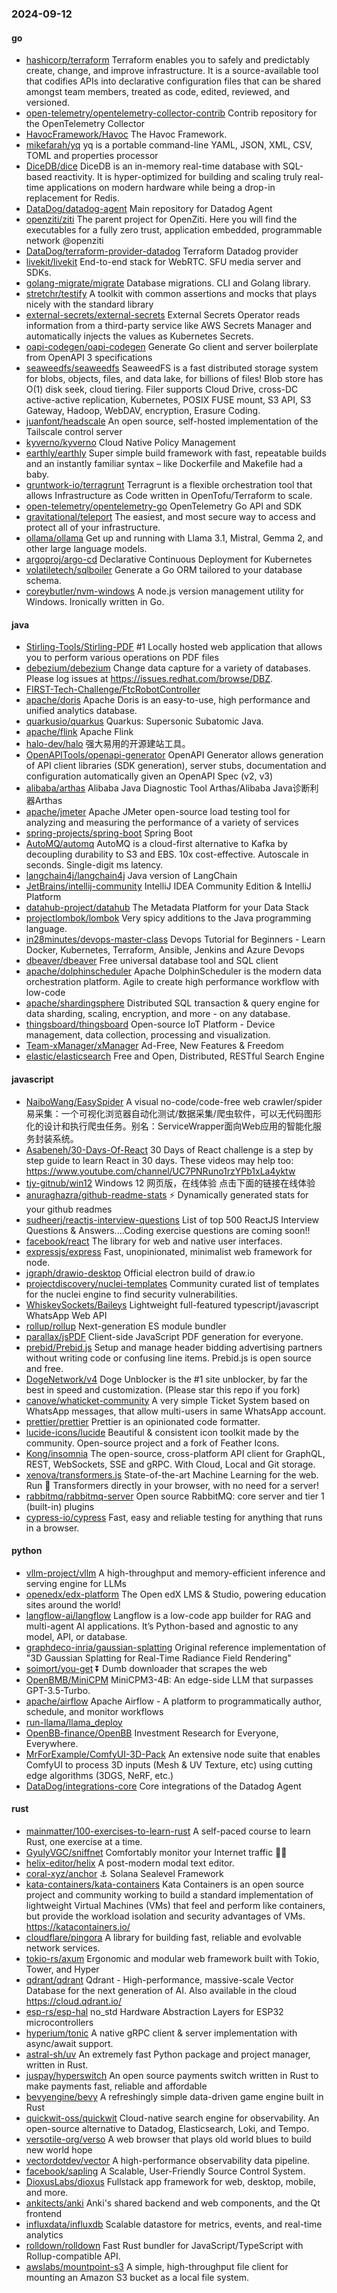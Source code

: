 ### 2024-09-12

#### go
* [hashicorp/terraform](https://github.com/hashicorp/terraform) Terraform enables you to safely and predictably create, change, and improve infrastructure. It is a source-available tool that codifies APIs into declarative configuration files that can be shared amongst team members, treated as code, edited, reviewed, and versioned.
* [open-telemetry/opentelemetry-collector-contrib](https://github.com/open-telemetry/opentelemetry-collector-contrib) Contrib repository for the OpenTelemetry Collector
* [HavocFramework/Havoc](https://github.com/HavocFramework/Havoc) The Havoc Framework.
* [mikefarah/yq](https://github.com/mikefarah/yq) yq is a portable command-line YAML, JSON, XML, CSV, TOML and properties processor
* [DiceDB/dice](https://github.com/DiceDB/dice) DiceDB is an in-memory real-time database with SQL-based reactivity. It is hyper-optimized for building and scaling truly real-time applications on modern hardware while being a drop-in replacement for Redis.
* [DataDog/datadog-agent](https://github.com/DataDog/datadog-agent) Main repository for Datadog Agent
* [openziti/ziti](https://github.com/openziti/ziti) The parent project for OpenZiti. Here you will find the executables for a fully zero trust, application embedded, programmable network @openziti
* [DataDog/terraform-provider-datadog](https://github.com/DataDog/terraform-provider-datadog) Terraform Datadog provider
* [livekit/livekit](https://github.com/livekit/livekit) End-to-end stack for WebRTC. SFU media server and SDKs.
* [golang-migrate/migrate](https://github.com/golang-migrate/migrate) Database migrations. CLI and Golang library.
* [stretchr/testify](https://github.com/stretchr/testify) A toolkit with common assertions and mocks that plays nicely with the standard library
* [external-secrets/external-secrets](https://github.com/external-secrets/external-secrets) External Secrets Operator reads information from a third-party service like AWS Secrets Manager and automatically injects the values as Kubernetes Secrets.
* [oapi-codegen/oapi-codegen](https://github.com/oapi-codegen/oapi-codegen) Generate Go client and server boilerplate from OpenAPI 3 specifications
* [seaweedfs/seaweedfs](https://github.com/seaweedfs/seaweedfs) SeaweedFS is a fast distributed storage system for blobs, objects, files, and data lake, for billions of files! Blob store has O(1) disk seek, cloud tiering. Filer supports Cloud Drive, cross-DC active-active replication, Kubernetes, POSIX FUSE mount, S3 API, S3 Gateway, Hadoop, WebDAV, encryption, Erasure Coding.
* [juanfont/headscale](https://github.com/juanfont/headscale) An open source, self-hosted implementation of the Tailscale control server
* [kyverno/kyverno](https://github.com/kyverno/kyverno) Cloud Native Policy Management
* [earthly/earthly](https://github.com/earthly/earthly) Super simple build framework with fast, repeatable builds and an instantly familiar syntax – like Dockerfile and Makefile had a baby.
* [gruntwork-io/terragrunt](https://github.com/gruntwork-io/terragrunt) Terragrunt is a flexible orchestration tool that allows Infrastructure as Code written in OpenTofu/Terraform to scale.
* [open-telemetry/opentelemetry-go](https://github.com/open-telemetry/opentelemetry-go) OpenTelemetry Go API and SDK
* [gravitational/teleport](https://github.com/gravitational/teleport) The easiest, and most secure way to access and protect all of your infrastructure.
* [ollama/ollama](https://github.com/ollama/ollama) Get up and running with Llama 3.1, Mistral, Gemma 2, and other large language models.
* [argoproj/argo-cd](https://github.com/argoproj/argo-cd) Declarative Continuous Deployment for Kubernetes
* [volatiletech/sqlboiler](https://github.com/volatiletech/sqlboiler) Generate a Go ORM tailored to your database schema.
* [coreybutler/nvm-windows](https://github.com/coreybutler/nvm-windows) A node.js version management utility for Windows. Ironically written in Go.

#### java
* [Stirling-Tools/Stirling-PDF](https://github.com/Stirling-Tools/Stirling-PDF) #1 Locally hosted web application that allows you to perform various operations on PDF files
* [debezium/debezium](https://github.com/debezium/debezium) Change data capture for a variety of databases. Please log issues at https://issues.redhat.com/browse/DBZ.
* [FIRST-Tech-Challenge/FtcRobotController](https://github.com/FIRST-Tech-Challenge/FtcRobotController)
* [apache/doris](https://github.com/apache/doris) Apache Doris is an easy-to-use, high performance and unified analytics database.
* [quarkusio/quarkus](https://github.com/quarkusio/quarkus) Quarkus: Supersonic Subatomic Java.
* [apache/flink](https://github.com/apache/flink) Apache Flink
* [halo-dev/halo](https://github.com/halo-dev/halo) 强大易用的开源建站工具。
* [OpenAPITools/openapi-generator](https://github.com/OpenAPITools/openapi-generator) OpenAPI Generator allows generation of API client libraries (SDK generation), server stubs, documentation and configuration automatically given an OpenAPI Spec (v2, v3)
* [alibaba/arthas](https://github.com/alibaba/arthas) Alibaba Java Diagnostic Tool Arthas/Alibaba Java诊断利器Arthas
* [apache/jmeter](https://github.com/apache/jmeter) Apache JMeter open-source load testing tool for analyzing and measuring the performance of a variety of services
* [spring-projects/spring-boot](https://github.com/spring-projects/spring-boot) Spring Boot
* [AutoMQ/automq](https://github.com/AutoMQ/automq) AutoMQ is a cloud-first alternative to Kafka by decoupling durability to S3 and EBS. 10x cost-effective. Autoscale in seconds. Single-digit ms latency.
* [langchain4j/langchain4j](https://github.com/langchain4j/langchain4j) Java version of LangChain
* [JetBrains/intellij-community](https://github.com/JetBrains/intellij-community) IntelliJ IDEA Community Edition & IntelliJ Platform
* [datahub-project/datahub](https://github.com/datahub-project/datahub) The Metadata Platform for your Data Stack
* [projectlombok/lombok](https://github.com/projectlombok/lombok) Very spicy additions to the Java programming language.
* [in28minutes/devops-master-class](https://github.com/in28minutes/devops-master-class) Devops Tutorial for Beginners - Learn Docker, Kubernetes, Terraform, Ansible, Jenkins and Azure Devops
* [dbeaver/dbeaver](https://github.com/dbeaver/dbeaver) Free universal database tool and SQL client
* [apache/dolphinscheduler](https://github.com/apache/dolphinscheduler) Apache DolphinScheduler is the modern data orchestration platform. Agile to create high performance workflow with low-code
* [apache/shardingsphere](https://github.com/apache/shardingsphere) Distributed SQL transaction & query engine for data sharding, scaling, encryption, and more - on any database.
* [thingsboard/thingsboard](https://github.com/thingsboard/thingsboard) Open-source IoT Platform - Device management, data collection, processing and visualization.
* [Team-xManager/xManager](https://github.com/Team-xManager/xManager) Ad-Free, New Features & Freedom
* [elastic/elasticsearch](https://github.com/elastic/elasticsearch) Free and Open, Distributed, RESTful Search Engine

#### javascript
* [NaiboWang/EasySpider](https://github.com/NaiboWang/EasySpider) A visual no-code/code-free web crawler/spider易采集：一个可视化浏览器自动化测试/数据采集/爬虫软件，可以无代码图形化的设计和执行爬虫任务。别名：ServiceWrapper面向Web应用的智能化服务封装系统。
* [Asabeneh/30-Days-Of-React](https://github.com/Asabeneh/30-Days-Of-React) 30 Days of React challenge is a step by step guide to learn React in 30 days. These videos may help too: https://www.youtube.com/channel/UC7PNRuno1rzYPb1xLa4yktw
* [tjy-gitnub/win12](https://github.com/tjy-gitnub/win12) Windows 12 网页版，在线体验 点击下面的链接在线体验
* [anuraghazra/github-readme-stats](https://github.com/anuraghazra/github-readme-stats) ⚡ Dynamically generated stats for your github readmes
* [sudheerj/reactjs-interview-questions](https://github.com/sudheerj/reactjs-interview-questions) List of top 500 ReactJS Interview Questions & Answers....Coding exercise questions are coming soon!!
* [facebook/react](https://github.com/facebook/react) The library for web and native user interfaces.
* [expressjs/express](https://github.com/expressjs/express) Fast, unopinionated, minimalist web framework for node.
* [jgraph/drawio-desktop](https://github.com/jgraph/drawio-desktop) Official electron build of draw.io
* [projectdiscovery/nuclei-templates](https://github.com/projectdiscovery/nuclei-templates) Community curated list of templates for the nuclei engine to find security vulnerabilities.
* [WhiskeySockets/Baileys](https://github.com/WhiskeySockets/Baileys) Lightweight full-featured typescript/javascript WhatsApp Web API
* [rollup/rollup](https://github.com/rollup/rollup) Next-generation ES module bundler
* [parallax/jsPDF](https://github.com/parallax/jsPDF) Client-side JavaScript PDF generation for everyone.
* [prebid/Prebid.js](https://github.com/prebid/Prebid.js) Setup and manage header bidding advertising partners without writing code or confusing line items. Prebid.js is open source and free.
* [DogeNetwork/v4](https://github.com/DogeNetwork/v4) Doge Unblocker is the #1 site unblocker, by far the best in speed and customization. (Please star this repo if you fork)
* [canove/whaticket-community](https://github.com/canove/whaticket-community) A very simple Ticket System based on WhatsApp messages, that allow multi-users in same WhatsApp account.
* [prettier/prettier](https://github.com/prettier/prettier) Prettier is an opinionated code formatter.
* [lucide-icons/lucide](https://github.com/lucide-icons/lucide) Beautiful & consistent icon toolkit made by the community. Open-source project and a fork of Feather Icons.
* [Kong/insomnia](https://github.com/Kong/insomnia) The open-source, cross-platform API client for GraphQL, REST, WebSockets, SSE and gRPC. With Cloud, Local and Git storage.
* [xenova/transformers.js](https://github.com/xenova/transformers.js) State-of-the-art Machine Learning for the web. Run 🤗 Transformers directly in your browser, with no need for a server!
* [rabbitmq/rabbitmq-server](https://github.com/rabbitmq/rabbitmq-server) Open source RabbitMQ: core server and tier 1 (built-in) plugins
* [cypress-io/cypress](https://github.com/cypress-io/cypress) Fast, easy and reliable testing for anything that runs in a browser.

#### python
* [vllm-project/vllm](https://github.com/vllm-project/vllm) A high-throughput and memory-efficient inference and serving engine for LLMs
* [openedx/edx-platform](https://github.com/openedx/edx-platform) The Open edX LMS & Studio, powering education sites around the world!
* [langflow-ai/langflow](https://github.com/langflow-ai/langflow) Langflow is a low-code app builder for RAG and multi-agent AI applications. It’s Python-based and agnostic to any model, API, or database.
* [graphdeco-inria/gaussian-splatting](https://github.com/graphdeco-inria/gaussian-splatting) Original reference implementation of "3D Gaussian Splatting for Real-Time Radiance Field Rendering"
* [soimort/you-get](https://github.com/soimort/you-get) ⏬ Dumb downloader that scrapes the web
* [OpenBMB/MiniCPM](https://github.com/OpenBMB/MiniCPM) MiniCPM3-4B: An edge-side LLM that surpasses GPT-3.5-Turbo.
* [apache/airflow](https://github.com/apache/airflow) Apache Airflow - A platform to programmatically author, schedule, and monitor workflows
* [run-llama/llama_deploy](https://github.com/run-llama/llama_deploy)
* [OpenBB-finance/OpenBB](https://github.com/OpenBB-finance/OpenBB) Investment Research for Everyone, Everywhere.
* [MrForExample/ComfyUI-3D-Pack](https://github.com/MrForExample/ComfyUI-3D-Pack) An extensive node suite that enables ComfyUI to process 3D inputs (Mesh & UV Texture, etc) using cutting edge algorithms (3DGS, NeRF, etc.)
* [DataDog/integrations-core](https://github.com/DataDog/integrations-core) Core integrations of the Datadog Agent

#### rust
* [mainmatter/100-exercises-to-learn-rust](https://github.com/mainmatter/100-exercises-to-learn-rust) A self-paced course to learn Rust, one exercise at a time.
* [GyulyVGC/sniffnet](https://github.com/GyulyVGC/sniffnet) Comfortably monitor your Internet traffic 🕵️‍♂️
* [helix-editor/helix](https://github.com/helix-editor/helix) A post-modern modal text editor.
* [coral-xyz/anchor](https://github.com/coral-xyz/anchor) ⚓ Solana Sealevel Framework
* [kata-containers/kata-containers](https://github.com/kata-containers/kata-containers) Kata Containers is an open source project and community working to build a standard implementation of lightweight Virtual Machines (VMs) that feel and perform like containers, but provide the workload isolation and security advantages of VMs. https://katacontainers.io/
* [cloudflare/pingora](https://github.com/cloudflare/pingora) A library for building fast, reliable and evolvable network services.
* [tokio-rs/axum](https://github.com/tokio-rs/axum) Ergonomic and modular web framework built with Tokio, Tower, and Hyper
* [qdrant/qdrant](https://github.com/qdrant/qdrant) Qdrant - High-performance, massive-scale Vector Database for the next generation of AI. Also available in the cloud https://cloud.qdrant.io/
* [esp-rs/esp-hal](https://github.com/esp-rs/esp-hal) no_std Hardware Abstraction Layers for ESP32 microcontrollers
* [hyperium/tonic](https://github.com/hyperium/tonic) A native gRPC client & server implementation with async/await support.
* [astral-sh/uv](https://github.com/astral-sh/uv) An extremely fast Python package and project manager, written in Rust.
* [juspay/hyperswitch](https://github.com/juspay/hyperswitch) An open source payments switch written in Rust to make payments fast, reliable and affordable
* [bevyengine/bevy](https://github.com/bevyengine/bevy) A refreshingly simple data-driven game engine built in Rust
* [quickwit-oss/quickwit](https://github.com/quickwit-oss/quickwit) Cloud-native search engine for observability. An open-source alternative to Datadog, Elasticsearch, Loki, and Tempo.
* [versotile-org/verso](https://github.com/versotile-org/verso) A web browser that plays old world blues to build new world hope
* [vectordotdev/vector](https://github.com/vectordotdev/vector) A high-performance observability data pipeline.
* [facebook/sapling](https://github.com/facebook/sapling) A Scalable, User-Friendly Source Control System.
* [DioxusLabs/dioxus](https://github.com/DioxusLabs/dioxus) Fullstack app framework for web, desktop, mobile, and more.
* [ankitects/anki](https://github.com/ankitects/anki) Anki's shared backend and web components, and the Qt frontend
* [influxdata/influxdb](https://github.com/influxdata/influxdb) Scalable datastore for metrics, events, and real-time analytics
* [rolldown/rolldown](https://github.com/rolldown/rolldown) Fast Rust bundler for JavaScript/TypeScript with Rollup-compatible API.
* [awslabs/mountpoint-s3](https://github.com/awslabs/mountpoint-s3) A simple, high-throughput file client for mounting an Amazon S3 bucket as a local file system.
